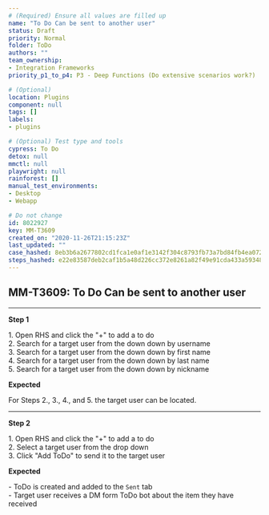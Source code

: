 ```yaml
---
# (Required) Ensure all values are filled up
name: "To Do Can be sent to another user"
status: Draft
priority: Normal
folder: ToDo
authors: ""
team_ownership: 
- Integration Frameworks
priority_p1_to_p4: P3 - Deep Functions (Do extensive scenarios work?)

# (Optional)
location: Plugins
component: null
tags: []
labels: 
- plugins

# (Optional) Test type and tools
cypress: To Do
detox: null
mmctl: null
playwright: null
rainforest: []
manual_test_environments: 
- Desktop
- Webapp

# Do not change
id: 8022927
key: MM-T3609
created_on: "2020-11-26T21:15:23Z"
last_updated: ""
case_hashed: 8eb3b6a2677802cd1fca1e0af1e3142f304c8793fb73a7bd84fb4ea0728839aa920cbfa9ada56ccae93d6815da3d98a2
steps_hashed: e22e83587deb2caf1b5a48d226cc372e8261a82f49e91cda433a593485484f11d156d8ba58cb00facd6a6e923942346b
---
```


<!-- (Auto-generated) Based on frontmatter's "key" and "name" -->

## MM-T3609: To Do Can be sent to another user

---

**Step 1**

1\. Open RHS and click the "+" to add a to do\
2\. Search for a target user from the down down by username\
3\. Search for a target user from the down down by first name\
4\. Search for a target user from the down down by last name\
5\. Search for a target user from the down down by nickname

**Expected**

For Steps 2., 3., 4., and 5. the target user can be located.

---

**Step 2**

1\. Open RHS and click the "+" to add a to do\
2\. Select a target user from the drop down\
3\. Click "Add ToDo" to send it to the target user

**Expected**

\- ToDo is created and added to the `Sent` tab\
\- Target user receives a DM form ToDo bot about the item they have received
